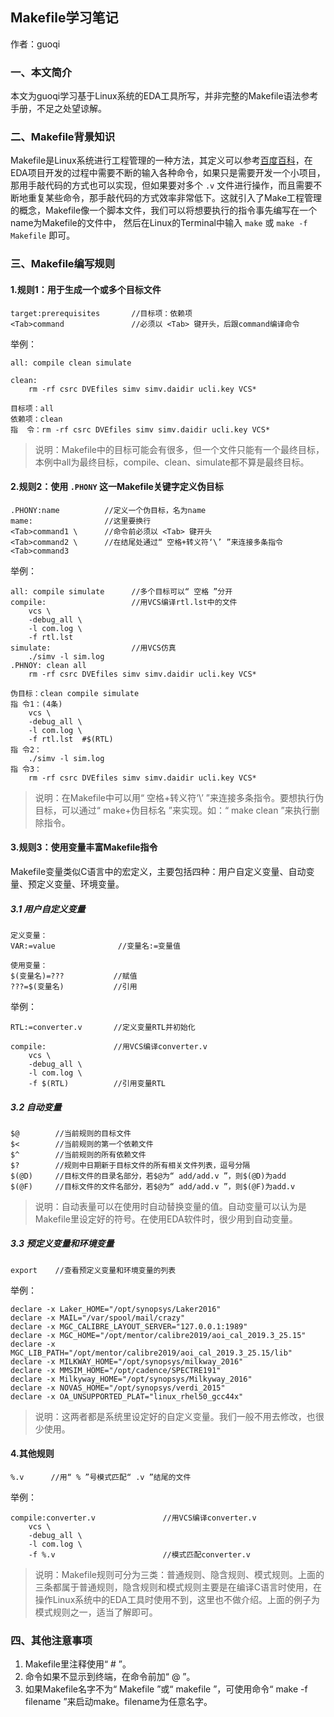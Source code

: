 ## Makefile学习笔记
作者：guoqi

### 一、本文简介

本文为guoqi学习基于Linux系统的EDA工具所写，并非完整的Makefile语法参考手册，不足之处望谅解。

### 二、Makefile背景知识

Makefile是Linux系统进行工程管理的一种方法，其定义可以参考[百度百科](https://baike.baidu.com/item/Makefile/4619787?fr=aladdin)，在EDA项目开发的过程中需要不断的输入各种命令，如果只是需要开发一个小项目，那用手敲代码的方式也可以实现，但如果要对多个 `.v` 文件进行操作，而且需要不断地重复某些命令，那手敲代码的方式效率非常低下。这就引入了Make工程管理的概念，Makefile像一个脚本文件，我们可以将想要执行的指令事先编写在一个name为Makefile的文件中， 然后在Linux的Terminal中输入 `make` 或 `make -f Makefile` 即可。

### 三、Makefile编写规则

#### 1.规则1：用于生成一个或多个目标文件



    target:prerequisites       //目标项：依赖项
    <Tab>command               //必须以 <Tab> 键开头，后跟command编译命令

举例：

    all: compile clean simulate

    clean:
        rm -rf csrc DVEfiles simv simv.daidir ucli.key VCS*
    
    目标项：all
    依赖项：clean
    指  令：rm -rf csrc DVEfiles simv simv.daidir ucli.key VCS*

> 说明：Makefile中的目标可能会有很多，但一个文件只能有一个最终目标，本例中all为最终目标，compile、clean、simulate都不算是最终目标。

#### 2.规则2：使用 `.PHONY` 这一Makefile关键字定义伪目标

    .PHONY:name          //定义一个伪目标，名为name
    mame:                //这里要换行
    <Tab>command1 \      //命令前必须以 <Tab> 键开头
    <Tab>command2 \      //在结尾处通过“ 空格+转义符‘\’ ”来连接多条指令
    <Tab>command3 

举例：

    all: compile simulate      //多个目标可以“ 空格 ”分开
    compile:                   //用VCS编译rtl.lst中的文件
        vcs \
        -debug_all \
        -l com.log \
        -f rtl.lst 
    simulate:                  //用VCS仿真
        ./simv -l sim.log 
    .PHNOY: clean all
        rm -rf csrc DVEfiles simv simv.daidir ucli.key VCS*
    
    伪目标：clean compile simulate
    指 令1：(4条)
        vcs \
        -debug_all \
        -l com.log \
        -f rtl.lst	#$(RTL)
    指 令2：
        ./simv -l sim.log 
    指 令3：
        rm -rf csrc DVEfiles simv simv.daidir ucli.key VCS*

> 说明：在Makefile中可以用“ 空格+转义符‘\’ ”来连接多条指令。要想执行伪目标，可以通过“ make+伪目标名 ”来实现。如：“ make clean ”来执行删除指令。

#### 3.规则3：使用变量丰富Makefile指令

Makefile变量类似C语言中的宏定义，主要包括四种：用户自定义变量、自动变量、预定义变量、环境变量。

##### 3.1 用户自定义变量

    定义变量：
    VAR:=value              //变量名:=变量值

    使用变量：
    $(变量名)=???           //赋值
    ???=$(变量名)           //引用

举例：

    RTL:=converter.v       //定义变量RTL并初始化

    compile:               //用VCS编译converter.v
        vcs \
        -debug_all \
        -l com.log \
        -f $(RTL)          //引用变量RTL

##### 3.2 自动变量

    $@        //当前规则的目标文件
    $<        //当前规则的第一个依赖文件
    $^        //当前规则的所有依赖文件
    $?        //规则中日期新于目标文件的所有相关文件列表，逗号分隔
    $(@D)     //目标文件的目录名部分，若$@为“ add/add.v ”，则$(@D)为add
    $(@F)     //目标文件的文件名部分，若$@为“ add/add.v ”，则$(@F)为add.v

> 说明：自动表量可以在使用时自动替换变量的值。自动变量可以认为是Makefile里设定好的符号。在使用EDA软件时，很少用到自动变量。

##### 3.3 预定义变量和环境变量

    export    //查看预定义变量和环境变量的列表

举例：

    declare -x Laker_HOME="/opt/synopsys/Laker2016"
    declare -x MAIL="/var/spool/mail/crazy"
    declare -x MGC_CALIBRE_LAYOUT_SERVER="127.0.0.1:1989"
    declare -x MGC_HOME="/opt/mentor/calibre2019/aoi_cal_2019.3_25.15"
    declare -x MGC_LIB_PATH="/opt/mentor/calibre2019/aoi_cal_2019.3_25.15/lib"
    declare -x MILKWAY_HOME="/opt/synopsys/milkway_2016"
    declare -x MMSIM_HOME="/opt/cadence/SPECTRE191"
    declare -x Milkyway_HOME="/opt/synopsys/Milkyway_2016"
    declare -x NOVAS_HOME="/opt/synopsys/verdi_2015"
    declare -x OA_UNSUPPORTED_PLAT="linux_rhel50_gcc44x"

> 说明：这两者都是系统里设定好的自定义变量。我们一般不用去修改，也很少使用。

#### 4.其他规则

    %.v      //用“ % ”号模式匹配“ .v ”结尾的文件

举例：

    compile:converter.v               //用VCS编译converter.v
        vcs \
        -debug_all \
        -l com.log \
        -f %.v                        //模式匹配converter.v

> 说明：Makefile规则可分为三类：普通规则、隐含规则、模式规则。上面的三条都属于普通规则，隐含规则和模式规则主要是在编译C语言时使用，在操作Linux系统中的EDA工具时使用不到，这里也不做介绍。上面的例子为模式规则之一，适当了解即可。

### 四、其他注意事项

1. Makefile里注释使用“ # ”。
2. 命令如果不显示到终端，在命令前加“ @ ”。
3. 如果Makefile名字不为“ Makefile ”或“ makefile ”，可使用命令“ make -f filename ”来启动make。filename为任意名字。



















